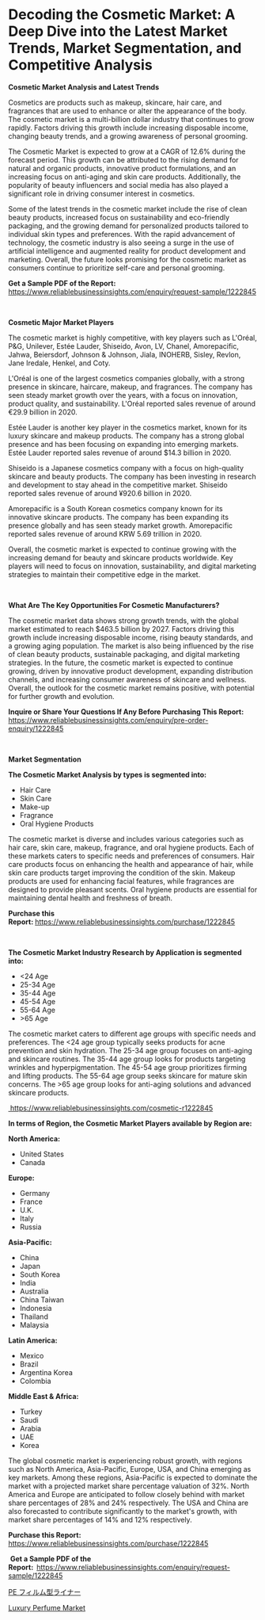 <p><h1>Decoding the Cosmetic Market: A Deep Dive into the Latest Market Trends, Market Segmentation, and Competitive Analysis</h1></p><p><strong>Cosmetic Market Analysis and Latest Trends</strong></p>
<p><p>Cosmetics are products such as makeup, skincare, hair care, and fragrances that are used to enhance or alter the appearance of the body. The cosmetic market is a multi-billion dollar industry that continues to grow rapidly. Factors driving this growth include increasing disposable income, changing beauty trends, and a growing awareness of personal grooming.</p><p>The Cosmetic Market is expected to grow at a CAGR of 12.6% during the forecast period. This growth can be attributed to the rising demand for natural and organic products, innovative product formulations, and an increasing focus on anti-aging and skin care products. Additionally, the popularity of beauty influencers and social media has also played a significant role in driving consumer interest in cosmetics.</p><p>Some of the latest trends in the cosmetic market include the rise of clean beauty products, increased focus on sustainability and eco-friendly packaging, and the growing demand for personalized products tailored to individual skin types and preferences. With the rapid advancement of technology, the cosmetic industry is also seeing a surge in the use of artificial intelligence and augmented reality for product development and marketing. Overall, the future looks promising for the cosmetic market as consumers continue to prioritize self-care and personal grooming.</p></p>
<p><strong>Get a Sample PDF of the Report:&nbsp;</strong> <a href="https://www.reliablebusinessinsights.com/enquiry/request-sample/1222845">https://www.reliablebusinessinsights.com/enquiry/request-sample/1222845</a></p>
<p>&nbsp;</p>
<p><strong>Cosmetic Major Market Players</strong></p>
<p><p>The cosmetic market is highly competitive, with key players such as L'Oréal, P&G, Unilever, Estée Lauder, Shiseido, Avon, LV, Chanel, Amorepacific, Jahwa, Beiersdorf, Johnson & Johnson, Jiala, INOHERB, Sisley, Revlon, Jane Iredale, Henkel, and Coty. </p><p>L'Oréal is one of the largest cosmetics companies globally, with a strong presence in skincare, haircare, makeup, and fragrances. The company has seen steady market growth over the years, with a focus on innovation, product quality, and sustainability. L'Oréal reported sales revenue of around €29.9 billion in 2020.</p><p>Estée Lauder is another key player in the cosmetics market, known for its luxury skincare and makeup products. The company has a strong global presence and has been focusing on expanding into emerging markets. Estée Lauder reported sales revenue of around $14.3 billion in 2020.</p><p>Shiseido is a Japanese cosmetics company with a focus on high-quality skincare and beauty products. The company has been investing in research and development to stay ahead in the competitive market. Shiseido reported sales revenue of around ¥920.6 billion in 2020.</p><p>Amorepacific is a South Korean cosmetics company known for its innovative skincare products. The company has been expanding its presence globally and has seen steady market growth. Amorepacific reported sales revenue of around KRW 5.69 trillion in 2020.</p><p>Overall, the cosmetic market is expected to continue growing with the increasing demand for beauty and skincare products worldwide. Key players will need to focus on innovation, sustainability, and digital marketing strategies to maintain their competitive edge in the market.</p></p>
<p>&nbsp;</p>
<p><strong>What Are The Key Opportunities For Cosmetic Manufacturers?</strong></p>
<p><p>The cosmetic market data shows strong growth trends, with the global market estimated to reach $463.5 billion by 2027. Factors driving this growth include increasing disposable income, rising beauty standards, and a growing aging population. The market is also being influenced by the rise of clean beauty products, sustainable packaging, and digital marketing strategies. In the future, the cosmetic market is expected to continue growing, driven by innovative product development, expanding distribution channels, and increasing consumer awareness of skincare and wellness. Overall, the outlook for the cosmetic market remains positive, with potential for further growth and evolution.</p></p>
<p><strong>Inquire or Share Your Questions If Any Before Purchasing This Report:</strong> <a href="https://www.reliablebusinessinsights.com/enquiry/pre-order-enquiry/1222845">https://www.reliablebusinessinsights.com/enquiry/pre-order-enquiry/1222845</a></p>
<p>&nbsp;</p>
<p><strong>Market Segmentation</strong></p>
<p><strong>The Cosmetic Market Analysis by types is segmented into:</strong></p>
<p><ul><li>Hair Care</li><li>Skin Care</li><li>Make-up</li><li>Fragrance</li><li>Oral Hygiene Products</li></ul></p>
<p><p>The cosmetic market is diverse and includes various categories such as hair care, skin care, makeup, fragrance, and oral hygiene products. Each of these markets caters to specific needs and preferences of consumers. Hair care products focus on enhancing the health and appearance of hair, while skin care products target improving the condition of the skin. Makeup products are used for enhancing facial features, while fragrances are designed to provide pleasant scents. Oral hygiene products are essential for maintaining dental health and freshness of breath.</p></p>
<p><strong>Purchase this Report:&nbsp;</strong><a href="https://www.reliablebusinessinsights.com/purchase/1222845">https://www.reliablebusinessinsights.com/purchase/1222845</a></p>
<p>&nbsp;</p>
<p><strong>The Cosmetic Market Industry Research by Application is segmented into:</strong></p>
<p><ul><li><24 Age</li><li>25-34 Age</li><li>35-44 Age</li><li>45-54 Age</li><li>55-64 Age</li><li>>65 Age</li></ul></p>
<p><p>The cosmetic market caters to different age groups with specific needs and preferences. The <24 age group typically seeks products for acne prevention and skin hydration. The 25-34 age group focuses on anti-aging and skincare routines. The 35-44 age group looks for products targeting wrinkles and hyperpigmentation. The 45-54 age group prioritizes firming and lifting products. The 55-64 age group seeks skincare for mature skin concerns. The >65 age group looks for anti-aging solutions and advanced skincare products.</p></p>
<p><a href="https://www.reliablebusinessinsights.com/cosmetic-r1222845">&nbsp;https://www.reliablebusinessinsights.com/cosmetic-r1222845</a></p>
<p><strong>In terms of Region, the Cosmetic Market Players available by Region are:</strong></p>
<p>
    <p> <strong> North America: </strong>
        <ul>
            <li>United States</li>
            <li>Canada</li>
        </ul>
        </p> 
    <p> <strong> Europe: </strong>
        <ul>
            <li>Germany</li>
            <li>France</li>
            <li>U.K.</li>
            <li>Italy</li>
            <li>Russia</li>
        </ul>
        </p> 
    <p> <strong> Asia-Pacific: </strong>
        <ul>
            <li>China</li>
            <li>Japan</li>
            <li>South Korea</li>
            <li>India</li>
            <li>Australia</li>
            <li>China Taiwan</li>
            <li>Indonesia</li>
            <li>Thailand</li>
            <li>Malaysia</li>
        </ul>
        </p> 
    <p> <strong> Latin America: </strong>
        <ul>
            <li>Mexico</li>
            <li>Brazil</li>
            <li>Argentina Korea</li>
            <li>Colombia</li>
        </ul>
        </p> 
    <p> <strong> Middle East & Africa: </strong>
        <ul>
            <li>Turkey</li>
            <li>Saudi</li>
            <li>Arabia</li>
            <li>UAE</li>
            <li>Korea</li>
        </ul>
    </p>
    </p>
<p><p>The global cosmetic market is experiencing robust growth, with regions such as North America, Asia-Pacific, Europe, USA, and China emerging as key markets. Among these regions, Asia-Pacific is expected to dominate the market with a projected market share percentage valuation of 32%. North America and Europe are anticipated to follow closely behind with market share percentages of 28% and 24% respectively. The USA and China are also forecasted to contribute significantly to the market's growth, with market share percentages of 14% and 12% respectively.</p></p>
<p><strong>Purchase this Report: </strong><a href="https://www.reliablebusinessinsights.com/purchase/1222845">https://www.reliablebusinessinsights.com/purchase/1222845</a></p>
<p>&nbsp;<strong>Get a Sample PDF of the Report:&nbsp;&nbsp;</strong><a href="https://www.reliablebusinessinsights.com/enquiry/request-sample/1222845">https://www.reliablebusinessinsights.com/enquiry/request-sample/1222845</a></p>
<p><strong></strong></p>
<p><p><a href="https://github.com/SimeonBode1/Market-Research-Report-List-1/blob/main/7868745144701.md">PE フィルム型ライナー</a></p><p><a href="https://github.com/ikahanika44/Market-Research-Report-List-1/blob/main/luxury-perfume-market.md">Luxury Perfume Market</a></p></p>